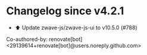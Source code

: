 # Changelog since v4.2.1
- ⬆️ Update zwave-js/zwave-js-ui to v10.5.0 (#788)

Co-authored-by: renovate[bot] <29139614+renovate[bot]@users.noreply.github.com> 
